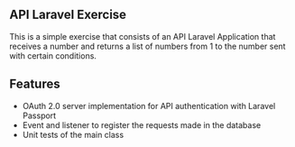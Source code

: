 ## API Laravel Exercise

This is a simple exercise that consists of an API Laravel Application that receives a number and returns a list of numbers from 1 to the number sent with certain conditions.

## Features

- OAuth 2.0 server implementation for API authentication with Laravel Passport
- Event and listener to register the requests made in the database
- Unit tests of the main class
